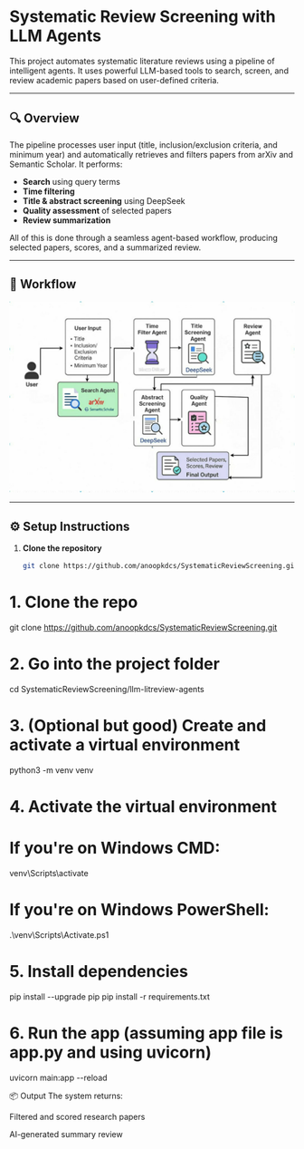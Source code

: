 # Systematic Review Screening with LLM Agents

This project automates systematic literature reviews using a pipeline of intelligent agents. It uses powerful LLM-based tools to search, screen, and review academic papers based on user-defined criteria.

---

## 🔍 Overview

The pipeline processes user input (title, inclusion/exclusion criteria, and minimum year) and automatically retrieves and filters papers from arXiv and Semantic Scholar. It performs:

- **Search** using query terms
- **Time filtering**
- **Title & abstract screening** using DeepSeek
- **Quality assessment** of selected papers
- **Review summarization**

All of this is done through a seamless agent-based workflow, producing selected papers, scores, and a summarized review.

---

## 🧠 Workflow

![Workflow](workflow.jpg)

---

## ⚙️ Setup Instructions

1. **Clone the repository**
   ```bash
   git clone https://github.com/anoopkdcs/SystematicReviewScreening.git

# 1. Clone the repo
git clone https://github.com/anoopkdcs/SystematicReviewScreening.git

# 2. Go into the project folder
cd SystematicReviewScreening/llm-litreview-agents

# 3. (Optional but good) Create and activate a virtual environment
python3 -m venv venv

# 4. Activate the virtual environment


# If you're on Windows CMD:
venv\Scripts\activate

# If you're on Windows PowerShell:
.\venv\Scripts\Activate.ps1

# 5. Install dependencies
pip install --upgrade pip
pip install -r requirements.txt

# 6. Run the app (assuming app file is app.py and using uvicorn)
uvicorn main:app --reload

📦 Output
The system returns:

Filtered and scored research papers

AI-generated summary review